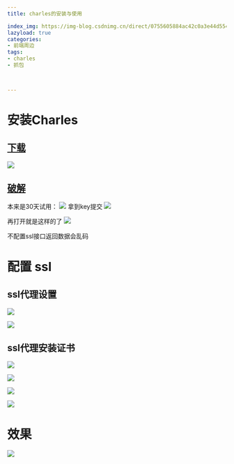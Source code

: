 ```yaml
---
title: charles的安装与使用

index_img: https://img-blog.csdnimg.cn/direct/0755605884ac42c0a3e44d554e3b96d2.png
lazyload: true
categories:
- 前端周边
tags:
- charles
- 抓包



---
```













# 安装Charles
## [下载](https://www.charlesproxy.com/download/)
![](https://img-blog.csdnimg.cn/direct/392e76f787c841c69609409c2bd57c31.png)

## [破解](https://www.zzzmode.com/mytools/charles/)
本来是30天试用：
![](https://img-blog.csdnimg.cn/direct/50459b54b2dd4aad91b100f5462b14d4.png)
拿到key提交
![](https://img-blog.csdnimg.cn/direct/4a9e929ed9bc456cbda6b91bc5daa3e3.png)



再打开就是这样的了
![](https://img-blog.csdnimg.cn/direct/415a2e5cf01545f7b1ced7cc0ca4120b.png)


不配置ssl接口返回数据会乱码

# 配置 ssl
## ssl代理设置
![](https://img-blog.csdnimg.cn/direct/aff1a06987f542bdb34855b722372c9b.png)


![](https://img-blog.csdnimg.cn/direct/0ffb84fa5276453e81cad52ccf6ad308.png)

## ssl代理安装证书
![](https://img-blog.csdnimg.cn/direct/add6651c414b4693b2b6e5ef5b23c536.png)

![](https://img-blog.csdnimg.cn/direct/0c026dcc5e284522962acd355c157d87.png)


![](https://img-blog.csdnimg.cn/direct/b89623c647c84820bfde1619a1f2561f.png)


![](https://img-blog.csdnimg.cn/direct/cad6d99b6c004a96b55a1108f35d3672.png)


# 效果

![](https://img-blog.csdnimg.cn/direct/0755605884ac42c0a3e44d554e3b96d2.png)












